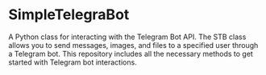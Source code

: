 # SimpleTelegraBot
A Python class for interacting with the Telegram Bot API. The STB class allows you to send messages, images, and files to a specified user through a Telegram bot. This repository includes all the necessary methods to get started with Telegram bot interactions.
